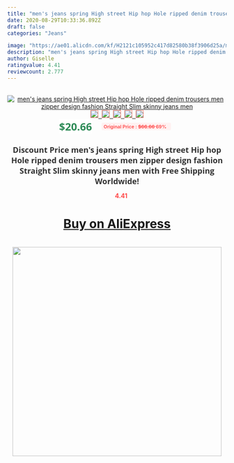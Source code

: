 ```yaml
---
title: "men's jeans spring High street Hip hop Hole ripped denim trousers men zipper design fashion Straight Slim skinny jeans men"
date: 2020-08-29T10:33:36.892Z
draft: false
categories: "Jeans"

image: "https://ae01.alicdn.com/kf/H2121c105952c417d82580b38f3906d25a/men-s-jeans-spring-High-street-Hip-hop-Hole-ripped-denim-trousers-men-zipper-design-fashion.jpg"
description: "men's jeans spring High street Hip hop Hole ripped denim trousers men zipper design fashion Straight Slim skinny jeans men"
author: Giselle
ratingvalue: 4.41
reviewcount: 2.777
---
```

<br>
<div style="text-align: center;">
<a href="https://s.click.aliexpress.com/e/_AkVDId" target="_blank" rel="nofollow noopener noreferrer"><img alt="men's jeans spring High street Hip hop Hole ripped denim trousers men zipper design fashion Straight Slim skinny jeans men" class="magnifier-image" src="https://ae01.alicdn.com/kf/H2121c105952c417d82580b38f3906d25a/men-s-jeans-spring-High-street-Hip-hop-Hole-ripped-denim-trousers-men-zipper-design-fashion.jpg_640x640.jpg">
<br>
<img style="border:1px solid salmon" src="https://ae01.alicdn.com/kf/H2121c105952c417d82580b38f3906d25a/men-s-jeans-spring-High-street-Hip-hop-Hole-ripped-denim-trousers-men-zipper-design-fashion.jpg_120x120.jpg">&nbsp;&nbsp;<img style="border:1px solid salmon" src="https://ae01.alicdn.com/kf/H9816e7be6a13483ab903214b1b5bbfaaV/men-s-jeans-spring-High-street-Hip-hop-Hole-ripped-denim-trousers-men-zipper-design-fashion.jpg_120x120.jpg">&nbsp;&nbsp;<img style="border:1px solid salmon" src="https://ae01.alicdn.com/kf/H78e7173c70c14e48815443004ac8800fJ/men-s-jeans-spring-High-street-Hip-hop-Hole-ripped-denim-trousers-men-zipper-design-fashion.jpg_120x120.jpg">&nbsp;&nbsp;<img style="border:1px solid salmon" src="https://ae01.alicdn.com/kf/H99c5501861964943ae2118a4904c67f4M/men-s-jeans-spring-High-street-Hip-hop-Hole-ripped-denim-trousers-men-zipper-design-fashion.jpg_120x120.jpg">&nbsp;&nbsp;<img style="border:1px solid salmon" src="https://ae01.alicdn.com/kf/H103deda788604ae5a6ece9c4738b2806H/men-s-jeans-spring-High-street-Hip-hop-Hole-ripped-denim-trousers-men-zipper-design-fashion.jpg_120x120.jpg"></a></div><br0>
<div style="text-align: center;"><span style="background-color: white; border: 0px; box-sizing: border-box; color: seagreen; display: inline-block; font-family: &quot;open sans&quot; , &quot;arial&quot; , &quot;helvetica&quot; , sans-serif , &quot;heiti&quot;; font-size: 24px; font-stretch: inherit; font-weight: 700; line-height: inherit; margin: 0px 10px 0px 0px; padding: 0px; vertical-align: middle;">$20.66 </span>
<span style="background: rgb(255 , 241 , 241); border-radius: 3px; border: 0px; box-sizing: border-box; color: #ff4747; display: inline-block; font-family: inherit; font-size: 12px; font-stretch: inherit; font-style: inherit; font-variant: inherit; font-weight: 600; line-height: inherit; margin: 0px; padding: 2px 5px; transform: scale(0.9); vertical-align: middle;">Original Price : <b style="text-decoration: line-through;">$66.66 </b> 69%&nbsp;&nbsp;</span></div>
<h1 style="color: #333333; display: inline-block; font-family: &quot;open sans&quot; , &quot;arial&quot; , &quot;helvetica&quot; , sans-serif , &quot;heiti&quot;; font-size: 18px; font-stretch: inherit; font-weight: 700; text-align: center;">Discount Price men's jeans spring High street Hip hop Hole ripped denim trousers men zipper design fashion Straight Slim skinny jeans men with Free Shipping Worldwide!</h1>
<div style="color: #ff4747; text-align: center;">
<img src="https://4.bp.blogspot.com/-M0ZcTcb-5uY/XleCXlxnR4I/AAAAAAAAAEc/OrjgMkXV1oMQFaCRZj5HQwOCBcu3w1FegCPcBGAYYCw/s1600/star.png" style="height: 15px;">&nbsp;<b>4.41</b></div>
<div class="button_cont" align="center"><a class="buynow_a" href="https://s.click.aliexpress.com/e/_AkVDId" target="_blank" rel="nofollow noopener noreferrer"><H1>Buy on AliExpress</H1></a></div><br>
<div class="separator" style="clear: both; text-align: center;">
<img src="https://lh3.googleusercontent.com/-pTy5HemUv9M/XlePHvY0dAI/AAAAAAAAAE4/0nX5iRUoIWY8eMW9Dpxeirr157OZliDIgCLcBGAsYHQ/s1600/badge.gif" width="480">
</div>
